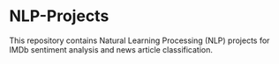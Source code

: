 # NLP-Projects
This repository contains Natural Learning Processing (NLP) projects for IMDb sentiment analysis and news article classification.
